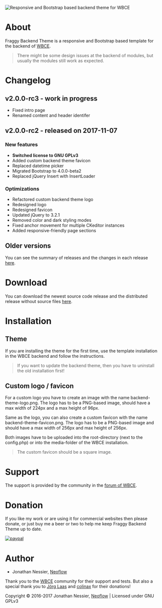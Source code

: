 ![Responsive and Bootstrap based backend theme for WBCE](https://github.com/Neoflow/Fraggy-Backend-Theme/blob/master/images/example-2.0.0.png "Responsive and Bootstrap based backend theme for WBCE")

# About

Fraggy Backend Theme is a responsive and Bootstrap based template for the backend of [WBCE](http://wbce.org).

> There might be some design issues at the backend of modules, but usually the modules still work as expected.

# Changelog

## v2.0.0-rc3 - work in progress
 * Fixed intro page
 * Renamed content and header identifer

## v2.0.0-rc2 - released on 2017-11-07

### New features
 * **Switched license to GNU GPLv3**
 * Added custom backend theme favicon
 * Replaced datetime picker
 * Migrated Bootstrap to 4.0.0-beta2
 * Replaced jQuery Insert with InsertLoader

### Optimizations
 * Refactored custom backend theme logo
 * Redesigned logo
 * Redesigned favicon
 * Updated jQuery to 3.2.1
 * Removed color and dark styling modes
 * Fixed anchor movement for multiple CKeditor instances
 * Added responsive-friendly page sections

## Older versions

You can see the summary of releases and the changes in each release [here](https://github.com/rjgamer/Fraggy-Backend-Theme/releases).

# Download

You can download the newest source code release and the distributed release without source files [here](https://github.com/rjgamer/Fraggy-Backend-Theme/releases).

# Installation

## Theme

If you are installing the theme for the first time, use the template installation in the WBCE backend and follow the instructions.

> If you want to update the backend theme, then you have to uninstall the old installation first!

## Custom logo / favicon

For a custom logo you have to create an image with the name backend-theme-logo.png. The logo has to be a PNG-based image, should have a max width of 224px and a max height of 96px.

Same as the logo, you can also create a custom favicon with the name backend-theme-favicon.png. The logo has to be a PNG-based image and should have a max width of 256px and max height of 256px.

Both images have to be uploaded into the root-directory (next to the config.php) or into the media-folder of the WBCE installation.

> The custom favicon should be a square image.

# Support

The support is provided by the community in the [forum of WBCE](https://forum.wbce.org).

# Donation

If you like my work or are using it for commercial websites then please donate, or just buy me a beer or two to help me keep Fraggy Backend Theme up to date.

[![paypal](https://www.paypalobjects.com/en_US/i/btn/btn_donateCC_LG.gif)](https://www.paypal.me/JonathanNessier)

# Author

* Jonathan Nessier, [Neoflow](https://www.neoflow.ch)

Thank you to the [WBCE](http://wbce.org) community for their support and tests. But also a special thank you to [Jörg Laas](https://www.jlhd.com/) and [colinax](https://forum.wbce.org/profile.php?id=160) for their donations!

Copyright © 2016-2017 Jonathan Nessier, [Neoflow](https://www.neoflow.ch) | Licensed under GNU GPLv3
